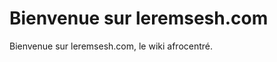 <!-- TITLE: Leremsesh -->
<!-- SUBTITLE: Page d'acceuil -->

# Bienvenue sur leremsesh.com
Bienvenue sur leremsesh.com, le wiki afrocentré.